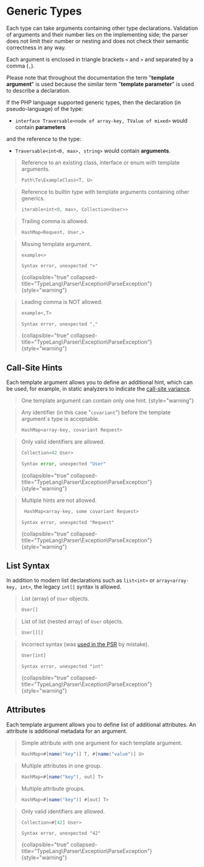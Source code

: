 # Generic Types

<secondary-label ref="phpstan"/>
<secondary-label ref="psalm"/>
<secondary-label ref="storm"/>
<show-structure for="chapter" depth="2"/>

Each type can take arguments containing other type declarations. Validation of
arguments and their number lies on the implementing side; the parser does not
limit their number or nesting and does not check their semantic correctness in
any way.

Each argument is enclosed in triangle brackets `<` and `>` and separated by a
comma (`,`).

<note>

Please note that throughout the documentation the term "**template argument**"
is used because the similar term "**template parameter**" is used to describe
a declaration.

If the PHP language supported generic types, then the declaration
(in pseudo-language) of the type:

* `interface Traversable<node of array-key, TValue of mixed>` would contain
  **parameters**

and the reference to the type:

* `Traversable<int<0, max>, string>` would contain **arguments**.

</note>

<tabs>
<tab title="Examples">

> Reference to an existing class, interface or enum with template arguments.
> ```typescript
> Path\To\ExampleClass<T, U>
> ```

> Reference to builtin type with template arguments containing other generics.
>  ```typescript
>  iterable<int<0, max>, Collection<User>>
>  ```

> Trailing comma is allowed.
>  ```typescript
>  HashMap<Request, User,>
>  ```

</tab>
<tab title="Counterexamples">

> Missing template argument.
> ```typescript
> example<>
> ```
> ```
> Syntax error, unexpected ">"
> ```
> {collapsible="true" collapsed-title="TypeLang\Parser\Exception\ParseException"}
> {style="warning"}

> Leading comma is NOT allowed.
> ```typescript
> example<,T>
> ```
> ```
> Syntax error, unexpected ","
> ```
> {collapsible="true" collapsed-title="TypeLang\Parser\Exception\ParseException"}
> {style="warning"}

</tab>
</tabs>

## Call-Site Hints

<secondary-label ref="phpstan"/>

Each template argument allows you to define an additional hint, which can be 
used, for example, in static analyzers to indicate the
[call-site variance](https://phpstan.org/blog/guide-to-call-site-generic-variance#call-site-variance).

> One template argument can contain only one hint.
> {style="warning"}

<tabs>
<tab title="Examples">

> Any identifier (in this case "`covariant`") before the template argument`s 
> type is acceptable.
> ```typescript
> HashMap<array-key, covariant Request>
> ```

</tab>
<tab title="Counterexamples">

> Only valid identifiers are allowed.
> ```typescript
> Collection<42 User>
> ```
> ```php
> Syntax error, unexpected "User"
> ```
> {collapsible="true" collapsed-title="TypeLang\Parser\Exception\ParseException"}
> {style="warning"}

> Multiple hints are not allowed.
> ```typescript
>  HashMap<array-key, some covariant Request>
> ```
> ```
> Syntax error, unexpected "Request"
> ```
> {collapsible="true" collapsed-title="TypeLang\Parser\Exception\ParseException"}
> {style="warning"}

</tab>
</tabs>


## List Syntax

<secondary-label ref="phpstan"/>
<secondary-label ref="psalm"/>
<secondary-label ref="storm"/>

In addition to modern list declarations such as `list<int>` or
`array<array-key, int>`, the legacy `int[]` syntax is allowed.

<tabs>
<tab title="Examples">

> List (array) of `User` objects.
> ```typescript
> User[]
> ```

> List of list (nested array) of `User` objects.
> ```typescript
> User[][]
> ```

</tab>
<tab title="Counterexamples">

> Incorrect syntax (was [used in the PSR](https://github.com/php-fig/event-dispatcher/blob/1.0.0/src/ListenerProviderInterface.php#L14) by mistake).
> ```typescript
> User[int]
> ```
> ```
> Syntax error, unexpected "int"
> ```
> {collapsible="true" collapsed-title="TypeLang\Parser\Exception\ParseException"}
> {style="warning"}

</tab>
</tabs>


## Attributes

<secondary-label ref="tl1.1"/>

Each template argument allows you to define list of additional attributes. 
An attribute is additional metadata for an argument.

<tabs>
<tab title="Examples">

> Simple attribute with one argument for each template argument.
> ```typescript
> HashMap<#[name("key")] T, #[name("value")] U>
> ```

> Multiple attributes in one group.
> ```typescript
> HashMap<#[name("key"), out] T>
> ```

> Multiple attribute groups.
> ```typescript
> HashMap<#[name("key")] #[out] T>
> ```

</tab>
<tab title="Counterexamples">

> Only valid identifiers are allowed.
> ```typescript
> Collection<#[42] User>
> ```
> ```
> Syntax error, unexpected "42"
> ```
> {collapsible="true" collapsed-title="TypeLang\Parser\Exception\ParseException"}
> {style="warning"}

</tab>
</tabs>
